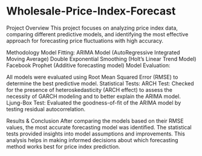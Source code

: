 # Wholesale-Price-Index-Forecast
Project Overview
This project focuses on analyzing price index data, comparing different predictive models, and identifying the most effective approach for forecasting price fluctuations with high accuracy.

Methodology
Model Fitting:
ARIMA Model (AutoRegressive Integrated Moving Average)
Double Exponential Smoothing (Holt’s Linear Trend Model)
Facebook Prophet (Additive forecasting model)
Model Evaluation:

All models were evaluated using Root Mean Squared Error (RMSE) to determine the best predictive model.
Statistical Tests:
ARCH Test: Checked for the presence of heteroskedasticity (ARCH effect) to assess the necessity of GARCH modeling and to better explain the ARIMA model.
Ljung-Box Test: Evaluated the goodness-of-fit of the ARIMA model by testing residual autocorrelation.

Results & Conclusion
After comparing the models based on their RMSE values, the most accurate forecasting model was identified. The statistical tests provided insights into model assumptions and improvements.
This analysis helps in making informed decisions about which forecasting method works best for price index prediction.

